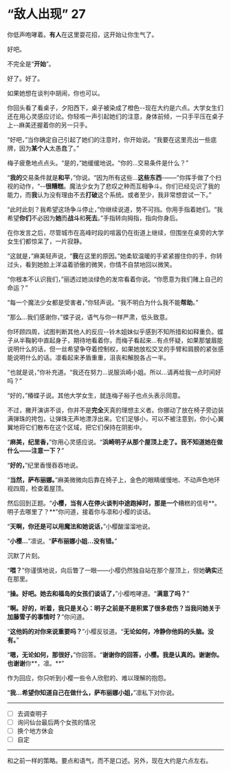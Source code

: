 # “敌人出现” 27

你低声咆哮着。**有人**在这里耍花招，这开始让你生气了。

好吧。

不完全是“**开始**”。

好了。好了。

如果她想在谈判中胡闹，你也可以。

你回头看了看桌子，夕阳西下，桌子被染成了橙色--现在大约是六点。大学女生们还在用心灵感应讨论。你轻咳一声引起她们的注意，身体前倾，一只手平压在桌子上--麻美还握着你的另一只手。

“好吧，”当你确定自己引起了她们的注意时，你开始说。“我要在这里亮出一些底牌，因为**某个人**太愚蠢了。”

梅子疲惫地点点头。“是的，”她缓缓地说。“你的...交易条件是什么？”

“**我的**交易条件就是**和平**，”你说。“因为所有这些...**这些东西**-——”你挥手做了个扫视的动作，“--**很糟糕**。魔法少女为了悲叹之种而互相争斗。你们已经见识了我的能力，而**我**认为没有理由不去**打破**这个系统。或者至少，我非常想尝试一下。”

“此时此刻？我希望这场争斗停止，”你继续说道，势不可挡。你用手指着她们。“我希望**你们**不必因为**她**而**战斗**和**死去**。”手指转向拇指，指向你身后。

在你发言之后，尽管城市在高峰时段的喧嚣仍在街道上继续，但围坐在桌旁的大学女生们都惊呆了，一片寂静。

“这就是，”麻美轻声说，“**我**在这里的原因。”她柔软温暖的手紧紧握住你的手，你转过头，看到她脸上洋溢着骄傲的微笑，你情不自禁地回以微笑。

“你根本不认识我们，”丽透过她淡绿色的发帘看着你说。“你愿意为我们赌上自己的命运？”

“每一个魔法少女都是受害者，”你轻声说。“我不明白为什么我不能**帮助**。”

“那么...我们感谢你，”蝶子说，语气与你一样严肃，低头致意。

你环顾四周，试图判断其他人的反应--铃木姐妹似乎感到不知所措和如释重负。蝶子从半鞠躬中直起身子，期待地看着你，而梅子看起来...有点怀疑，如果那皱眉能说明什么的话，但一丝希望争夺着控制权，如果她放松交叉的手臂和肩膀的紧张感能说明什么的话。凛看起来矛盾重重，沮丧和解脱各占一半。

“也就是说，”你补充道。“我还在努力...说服浜崎小姐。所以...请再给我一点时间好吗？”

“好的，”椿蝶子说。其他大学女生，就连梅子裕子也点头表示同意。

不过，撇开演讲不谈，你并不是**完全**天真的理想主义者。你挪动了放在椅子旁边装满弹珠的挎包，让弹珠无声地漂浮出来。它们足够小，可以不被注意到，你小心翼翼地将它们散布在这个区域，把它们保持在阴影中。

“**麻美，纪里香，**”你用心灵感应说。“**浜崎明子从那个屋顶上走了。我不知道她在做什么——注意一下？**”

“**好的，**”纪里香慢吞吞地说。

“**当然，萨布丽娜。**”麻美微微向后靠在椅子上，金色的眼睛缓慢地、不动声色地环视四周，检查着屋顶。

然后回到正题。“**小樱，当有人在停火谈判中途跑掉时，那是一个**糟糕的信号**。明子去哪里了？**”你问道，接着你与凛和小樱的谈话。

“**天啊，你还是可以用魔法和她说话，**”小樱酸溜溜地说。

“**小樱...**”凛说。“**萨布丽娜小姐...没有错。**”

沉默了片刻。

“**喂？**”你谨慎地说，向后瞥了一眼——小樱仍然独自站在那个屋顶上，但她**确实**还在那里。

“**操。好吧。她去和福岛的女孩们谈话了，**”小樱咆哮道。“**满意了吗？**”

“**啊。好的，听着，我只是关心：明子之前是不是积累了很多悲伤？当我问她关于加藤雪子的事情时？**”你问道。

“**这他妈的对你来说重要吗？**”小樱反驳道。“**无论如何，冷静你他妈的头脑。没有。**”

“**嗯，无论如何，那很好，**”你回答。“**谢谢你的回答，小樱。我是认真的。谢谢你。也谢谢**你**，凛。**”

作为回应，你只听到小樱一些令人欣慰的、难以理解的抱怨。

“**我...希望你知道自己在做什么，萨布丽娜小姐，**”凛私下对你说。

---

- [ ] 去调查明子
- [ ] 询问仙台最后两个女孩的情况  
- [ ] 换个地方休会
- [ ] 自定

---

和之前一样的策略。要点和语气，而不是口述。另外，现在大约是六点左右。
